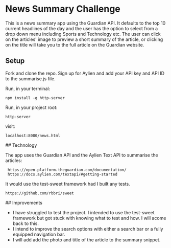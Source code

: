 # News Summary Challenge

This is a news summary app using the Guardian API. It defaults to the top 10 current headlines of the day and the user has the option to select from a drop down menu including Sports and Technology etc. The user can click on the articles' image to preview a short summary of the article, or clicking on the title will take you to the full article on the Guardian website.

## Setup

Fork and clone the repo. Sign up for Aylien and add your API key and API ID to the summarise.js file.

Run, in your terminal:
```
npm install -g http-server
```
Run, in your project root:
```
http-server
```
visit:
```
localhost:8080/news.html
```
## Technology

The app uses the Guardian API and the Aylien Text API to summarise the articles:
```
 https://open-platform.theguardian.com/documentation/
 https://docs.aylien.com/textapi/#getting-started
```
It would use the test-sweet framework had I built any tests.
```
https://github.com/rbbri/sweet
```

## Improvements

- I have struggled to test the project. I intended to use the test-sweet framework but got stuck with knowing what to test and how. I will acome back to this.
- I intend to improve the search options with either a search bar or a fully equipped navigation bar.
- I will add add the photo and title of the article to the summary snippet.
